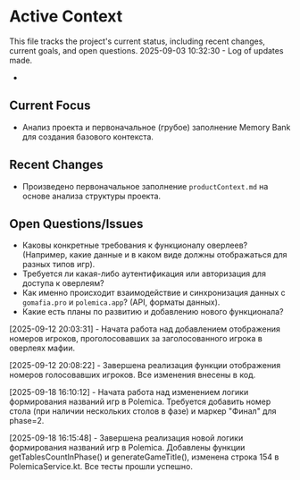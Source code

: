 # Active Context

This file tracks the project's current status, including recent changes, current goals, and open questions.
2025-09-03 10:32:30 - Log of updates made.

*

## Current Focus

* Анализ проекта и первоначальное (грубое) заполнение Memory Bank для создания базового контекста.

## Recent Changes

* Произведено первоначальное заполнение `productContext.md` на основе анализа структуры проекта.

## Open Questions/Issues

* Каковы конкретные требования к функционалу оверлеев? (Например, какие данные и в каком виде должны отображаться для
  разных типов игр).
* Требуется ли какая-либо аутентификация или авторизация для доступа к оверлеям?
* Как именно происходит взаимодействие и синхронизация данных с `gomafia.pro` и `polemica.app`? (API, форматы данных).
* Какие есть планы по развитию и добавлению нового функционала?

[2025-09-12 20:03:31] - Начата работа над добавлением отображения номеров игроков, проголосовавших за заголосованного
игрока в оверлеях мафии.

[2025-09-12 20:08:22] - Завершена реализация функции отображения номеров голосовавших игроков. Все изменения внесены в
код.

[2025-09-18 16:10:12] - Начата работа над изменением логики формирования названий игр в Polemica. Требуется добавить
номер стола (при наличии нескольких столов в фазе) и маркер "Финал" для phase=2.

[2025-09-18 16:15:48] - Завершена реализация новой логики формирования названий игр в Polemica. Добавлены функции
getTablesCountInPhase() и generateGameTitle(), изменена строка 154 в PolemicaService.kt. Все тесты прошли успешно.
